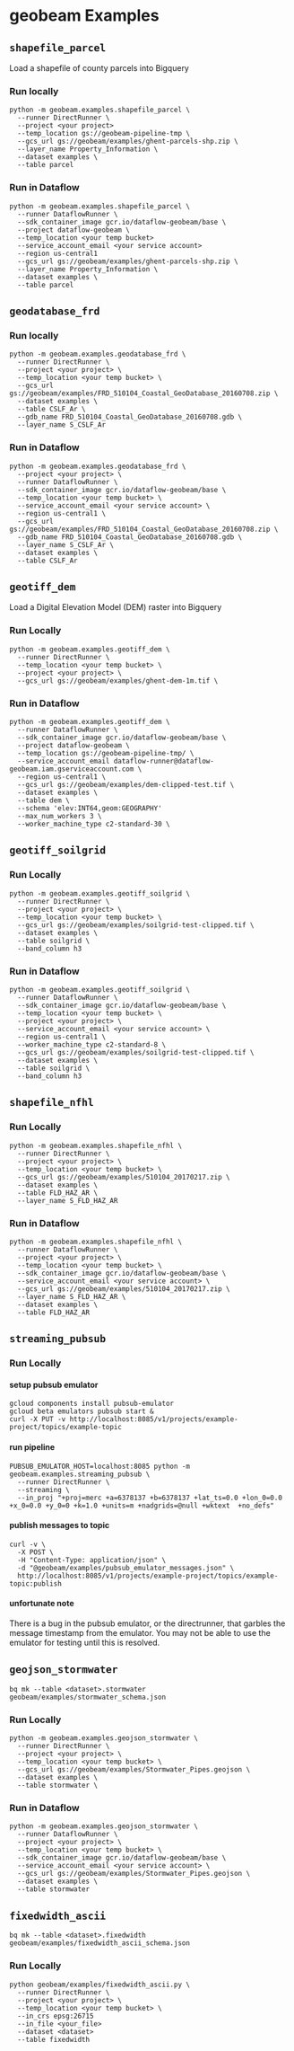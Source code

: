 # geobeam Examples

## `shapefile_parcel`

Load a shapefile of county parcels into Bigquery

### Run locally

```
python -m geobeam.examples.shapefile_parcel \
  --runner DirectRunner \
  --project <your project>
  --temp_location gs://geobeam-pipeline-tmp \
  --gcs_url gs://geobeam/examples/ghent-parcels-shp.zip \
  --layer_name Property_Information \
  --dataset examples \
  --table parcel
```

### Run in Dataflow

```
python -m geobeam.examples.shapefile_parcel \
  --runner DataflowRunner \
  --sdk_container_image gcr.io/dataflow-geobeam/base \
  --project dataflow-geobeam \
  --temp_location <your temp bucket>
  --service_account_email <your service account>
  --region us-central1
  --gcs_url gs://geobeam/examples/ghent-parcels-shp.zip \
  --layer_name Property_Information \
  --dataset examples \
  --table parcel
```

## `geodatabase_frd`

### Run locally

```
python -m geobeam.examples.geodatabase_frd \
  --runner DirectRunner \
  --project <your project> \
  --temp_location <your temp bucket> \
  --gcs_url gs://geobeam/examples/FRD_510104_Coastal_GeoDatabase_20160708.zip \
  --dataset examples \
  --table CSLF_Ar \
  --gdb_name FRD_510104_Coastal_GeoDatabase_20160708.gdb \
  --layer_name S_CSLF_Ar
```

### Run in Dataflow

```
python -m geobeam.examples.geodatabase_frd \
  --project <your project> \
  --runner DataflowRunner \
  --sdk_container_image gcr.io/dataflow-geobeam/base \
  --temp_location <your temp bucket> \
  --service_account_email <your service account> \
  --region us-central1 \
  --gcs_url gs://geobeam/examples/FRD_510104_Coastal_GeoDatabase_20160708.zip \
  --gdb_name FRD_510104_Coastal_GeoDatabase_20160708.gdb \
  --layer_name S_CSLF_Ar \
  --dataset examples \
  --table CSLF_Ar
```

## `geotiff_dem`

Load a Digital Elevation Model (DEM) raster into Bigquery

### Run Locally

```
python -m geobeam.examples.geotiff_dem \
  --runner DirectRunner \
  --temp_location <your temp bucket> \
  --project <your project> \
  --gcs_url gs://geobeam/examples/ghent-dem-1m.tif \
```

### Run in Dataflow

```
python -m geobeam.examples.geotiff_dem \
  --runner DataflowRunner \
  --sdk_container_image gcr.io/dataflow-geobeam/base \
  --project dataflow-geobeam \
  --temp_location gs://geobeam-pipeline-tmp/ \
  --service_account_email dataflow-runner@dataflow-geobeam.iam.gserviceaccount.com \
  --region us-central1 \
  --gcs_url gs://geobeam/examples/dem-clipped-test.tif \
  --dataset examples \
  --table dem \
  --schema 'elev:INT64,geom:GEOGRAPHY'
  --max_num_workers 3 \
  --worker_machine_type c2-standard-30 \
```


## `geotiff_soilgrid`

### Run Locally

```
python -m geobeam.examples.geotiff_soilgrid \
  --runner DirectRunner \
  --project <your project> \
  --temp_location <your temp bucket> \
  --gcs_url gs://geobeam/examples/soilgrid-test-clipped.tif \
  --dataset examples \
  --table soilgrid \
  --band_column h3
```


### Run in Dataflow

```
python -m geobeam.examples.geotiff_soilgrid \
  --runner DataflowRunner \
  --sdk_container_image gcr.io/dataflow-geobeam/base \
  --temp_location <your temp bucket> \
  --project <your project> \
  --service_account_email <your service account> \
  --region us-central1 \
  --worker_machine_type c2-standard-8 \
  --gcs_url gs://geobeam/examples/soilgrid-test-clipped.tif \
  --dataset examples \
  --table soilgrid \
  --band_column h3
```

## `shapefile_nfhl`

### Run Locally

```
python -m geobeam.examples.shapefile_nfhl \
  --runner DirectRunner \
  --project <your project> \
  --temp_location <your temp bucket> \
  --gcs_url gs://geobeam/examples/510104_20170217.zip \
  --dataset examples \
  --table FLD_HAZ_AR \
  --layer_name S_FLD_HAZ_AR
```

### Run in Dataflow

```
python -m geobeam.examples.shapefile_nfhl \
  --runner DataflowRunner \
  --project <your project> \
  --temp_location <your temp bucket> \
  --sdk_container_image gcr.io/dataflow-geobeam/base \
  --service_account_email <your service account> \
  --gcs_url gs://geobeam/examples/510104_20170217.zip \
  --layer_name S_FLD_HAZ_AR \
  --dataset examples \
  --table FLD_HAZ_AR
```

## `streaming_pubsub`

### Run Locally

#### setup pubsub emulator
```
gcloud components install pubsub-emulator
gcloud beta emulators pubsub start &
curl -X PUT -v http://localhost:8085/v1/projects/example-project/topics/example-topic
```

#### run pipeline
```
PUBSUB_EMULATOR_HOST=localhost:8085 python -m geobeam.examples.streaming_pubsub \
  --runner DirectRunner \
  --streaming \
  --in_proj "+proj=merc +a=6378137 +b=6378137 +lat_ts=0.0 +lon_0=0.0 +x_0=0.0 +y_0=0 +k=1.0 +units=m +nadgrids=@null +wktext  +no_defs"
```

#### publish messages to topic

```
curl -v \
  -X POST \
  -H "Content-Type: application/json" \
  -d "@geobeam/examples/pubsub_emulator_messages.json" \
  http://localhost:8085/v1/projects/example-project/topics/example-topic:publish
```

#### unfortunate note
There is a bug in the pubsub emulator, or the directrunner, that garbles the
message timestamp from the emulator. You may not be able to use the emulator
for testing until this is resolved.

## `geojson_stormwater`

```
bq mk --table <dataset>.stormwater geobeam/examples/stormwater_schema.json
```

### Run Locally

```
python -m geobeam.examples.geojson_stormwater \
  --runner DirectRunner \
  --project <your project> \
  --temp_location <your temp bucket> \
  --gcs_url gs://geobeam/examples/Stormwater_Pipes.geojson \
  --dataset examples \
  --table stormwater \
```

### Run in Dataflow

```
python -m geobeam.examples.geojson_stormwater \
  --runner DataflowRunner \
  --project <your project> \
  --temp_location <your temp bucket> \
  --sdk_container_image gcr.io/dataflow-geobeam/base \
  --service_account_email <your service account> \
  --gcs_url gs://geobeam/examples/Stormwater_Pipes.geojson \
  --dataset examples \
  --table stormwater
```

## `fixedwidth_ascii`

```
bq mk --table <dataset>.fixedwidth geobeam/examples/fixedwidth_ascii_schema.json
```

### Run Locally

```
python geobeam/examples/fixedwidth_ascii.py \
  --runner DirectRunner \
  --project <your project> \
  --temp_location <your temp bucket> \
  --in_crs epsg:26715
  --in_file <your_file>
  --dataset <dataset>
  --table fixedwidth
```
